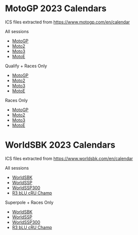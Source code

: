 # MotoGP 2023 Calendars

ICS files extracted from <a href="https://www.motogp.com/en/calendar">https://www.motogp.com/en/calendar</a>

All sessions
- <a href="../motogp/2023/MotoGP_2023_calendar.ics">MotoGP</a>
- <a href="../motogp/2023/Moto2_2023_calendar.ics">Moto2</a>
- <a href="../motogp/2023/Moto3_2023_calendar.ics">Moto3</a>
- <a href="../motogp/2023/MotoE_2023_calendar.ics">MotoE</a>

Qualify + Races Only
- <a href="../motogp/2023/MotoGP_filtered_2023_calendar.ics">MotoGP</a>
- <a href="../motogp/2023/Moto2_filtered_2023_calendar.ics">Moto2</a>
- <a href="../motogp/2023/Moto3_filtered_2023_calendar.ics">Moto3</a>
- <a href="../motogp/2023/MotoE_filtered_2023_calendar.ics">MotoE</a>

Races Only
- <a href="../motogp/2023/MotoGP_sprint-and-race_2023_calendar.ics">MotoGP</a>
- <a href="../motogp/2023/Moto2_sprint-and-race_2023_calendar.ics">Moto2</a>
- <a href="../motogp/2023/Moto3_sprint-and-race_2023_calendar.ics">Moto3</a>
- <a href="../motogp/2023/MotoE_sprint-and-race_2023_calendar.ics">MotoE</a>


# WorldSBK 2023 Calendars

ICS files extracted from <a href="https://www.worldsbk.com/en/calendar">https://www.worldsbk.com/en/calendar</a>

All sessions
- <a href="../wsbk/2023/WorldSBK_2023_calendar.ics">WorldSBK</a>
- <a href="../wsbk/2023/WorldSSP_2023_calendar.ics">WorldSSP</a>
- <a href="../wsbk/2023/WorldSSP300_2023_calendar.ics">WorldSSP300</a>
- <a href="../wsbk/2023/R3 bLU cRU Champ_2023_calendar.ics">R3 bLU cRU Champ</a>

Superpole + Races Only
- <a href="../wsbk/2023/WorldSBK_filtered_2023_calendar.ics">WorldSBK</a>
- <a href="../wsbk/2023/WorldSSP_filtered_2023_calendar.ics">WorldSSP</a>
- <a href="../wsbk/2023/WorldSSP300_filtered_2023_calendar.ics">WorldSSP300</a>
- <a href="../wsbk/2023/R3 bLU cRU Champ_filtered_2023_calendar.ics">R3 bLU cRU Champ</a>
